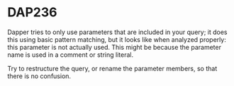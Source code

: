 ﻿# DAP236

Dapper tries to only use parameters that are included in your query; it does this using basic
pattern matching, but it looks like when analyzed properly: this parameter is not actually used.
This might be because the parameter name is used in a comment or string literal.

Try to restructure the query, or rename the parameter members, so that there is no confusion.


